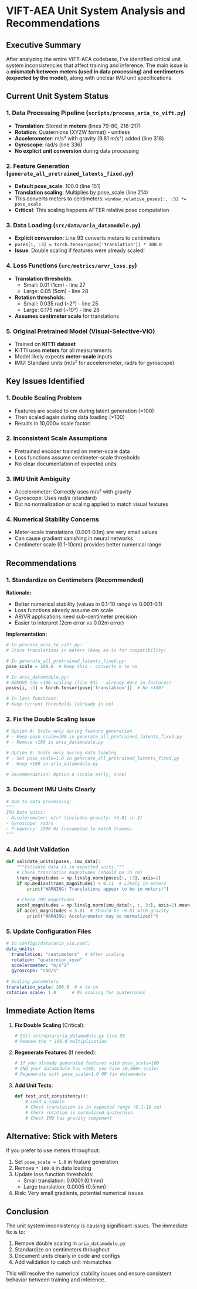 # VIFT-AEA Unit System Analysis and Recommendations

## Executive Summary

After analyzing the entire VIFT-AEA codebase, I've identified critical unit system inconsistencies that affect training and inference. The main issue is a **mismatch between meters (used in data processing) and centimeters (expected by the model)**, along with unclear IMU unit specifications.

## Current Unit System Status

### 1. Data Processing Pipeline (`scripts/process_aria_to_vift.py`)
- **Translation**: Stored in **meters** (lines 79-80, 216-217)
- **Rotation**: Quaternions (XYZW format) - unitless
- **Accelerometer**: m/s² with gravity (9.81 m/s²) added (line 318)
- **Gyroscope**: rad/s (line 336)
- **No explicit unit conversion** during data processing

### 2. Feature Generation (`generate_all_pretrained_latents_fixed.py`)
- **Default pose_scale**: 100.0 (line 151)
- **Translation scaling**: Multiplies by pose_scale (line 214)
- This converts meters to centimeters: `window_relative_poses[:, :3] *= pose_scale`
- **Critical**: This scaling happens AFTER relative pose computation

### 3. Data Loading (`src/data/aria_datamodule.py`)
- **Explicit conversion**: Line 93 converts meters to centimeters
- `poses[i, :3] = torch.tensor(pose['translation']) * 100.0`
- **Issue**: Double scaling if features were already scaled!

### 4. Loss Functions (`src/metrics/arvr_loss.py`)
- **Translation thresholds**: 
  - Small: 0.01 (1cm) - line 27
  - Large: 0.05 (5cm) - line 28
- **Rotation thresholds**:
  - Small: 0.035 rad (~2°) - line 25
  - Large: 0.175 rad (~10°) - line 26
- **Assumes centimeter scale** for translations

### 5. Original Pretrained Model (Visual-Selective-VIO)
- Trained on **KITTI dataset**
- KITTI uses **meters** for all measurements
- Model likely expects **meter-scale** inputs
- IMU: Standard units (m/s² for accelerometer, rad/s for gyroscope)

## Key Issues Identified

### 1. **Double Scaling Problem**
- Features are scaled to cm during latent generation (×100)
- Then scaled again during data loading (×100)
- Results in 10,000× scale factor!

### 2. **Inconsistent Scale Assumptions**
- Pretrained encoder trained on meter-scale data
- Loss functions assume centimeter-scale thresholds
- No clear documentation of expected units

### 3. **IMU Unit Ambiguity**
- Accelerometer: Correctly uses m/s² with gravity
- Gyroscope: Uses rad/s (standard)
- But no normalization or scaling applied to match visual features

### 4. **Numerical Stability Concerns**
- Meter-scale translations (0.001-0.1m) are very small values
- Can cause gradient vanishing in neural networks
- Centimeter scale (0.1-10cm) provides better numerical range

## Recommendations

### 1. **Standardize on Centimeters** (Recommended)
**Rationale:**
- Better numerical stability (values in 0.1-10 range vs 0.001-0.1)
- Loss functions already assume cm scale
- AR/VR applications need sub-centimeter precision
- Easier to interpret (2cm error vs 0.02m error)

**Implementation:**
```python
# In process_aria_to_vift.py:
# Store translations in meters (keep as-is for compatibility)

# In generate_all_pretrained_latents_fixed.py:
pose_scale = 100.0  # Keep this - converts m to cm

# In aria_datamodule.py:
# REMOVE the ×100 scaling (line 93) - already done in features!
poses[i, :3] = torch.tensor(pose['translation'])  # No ×100!

# In loss functions:
# Keep current thresholds (already in cm)
```

### 2. **Fix the Double Scaling Issue**
```python
# Option A: Scale only during feature generation
# - Keep pose_scale=100 in generate_all_pretrained_latents_fixed.py
# - Remove ×100 in aria_datamodule.py

# Option B: Scale only during data loading
# - Set pose_scale=1.0 in generate_all_pretrained_latents_fixed.py
# - Keep ×100 in aria_datamodule.py

# Recommendation: Option A (scale early, once)
```

### 3. **Document IMU Units Clearly**
```python
# Add to data processing:
"""
IMU Data Units:
- Accelerometer: m/s² (includes gravity: +9.81 in Z)
- Gyroscope: rad/s
- Frequency: 1000 Hz (resampled to match frames)
"""
```

### 4. **Add Unit Validation**
```python
def validate_units(poses, imu_data):
    """Validate data is in expected units."""
    # Check translation magnitudes (should be in cm)
    trans_magnitudes = np.linalg.norm(poses[:, :3], axis=1)
    if np.median(trans_magnitudes) < 0.1:  # Likely in meters
        print("WARNING: Translations appear to be in meters!")
    
    # Check IMU magnitudes
    accel_magnitudes = np.linalg.norm(imu_data[:, :, 3:], axis=2).mean()
    if accel_magnitudes < 5.0:  # Should be ~9.81 with gravity
        print("WARNING: Accelerometer may be normalized!")
```

### 5. **Update Configuration Files**
```yaml
# In configs/data/aria_vio.yaml:
data_units:
  translation: "centimeters"  # After scaling
  rotation: "quaternion_xyzw"
  accelerometer: "m/s^2"
  gyroscope: "rad/s"
  
# Scaling parameters
translation_scale: 100.0  # m to cm
rotation_scale: 1.0      # No scaling for quaternions
```

## Immediate Action Items

1. **Fix Double Scaling** (Critical):
   ```bash
   # Edit src/data/aria_datamodule.py line 93
   # Remove the * 100.0 multiplication
   ```

2. **Regenerate Features** (If needed):
   ```bash
   # If you already generated features with pose_scale=100
   # AND your datamodule has ×100, you have 10,000× scale!
   # Regenerate with pose_scale=1.0 OR fix datamodule
   ```

3. **Add Unit Tests**:
   ```python
   def test_unit_consistency():
       # Load a sample
       # Check translation is in expected range (0.1-10 cm)
       # Check rotation is normalized quaternion
       # Check IMU has gravity component
   ```

## Alternative: Stick with Meters

If you prefer to use meters throughout:

1. Set `pose_scale = 1.0` in feature generation
2. Remove `* 100.0` in data loading  
3. Update loss function thresholds:
   - Small translation: 0.0001 (0.1mm)
   - Large translation: 0.0005 (0.5mm)
4. Risk: Very small gradients, potential numerical issues

## Conclusion

The unit system inconsistency is causing significant issues. The immediate fix is to:
1. Remove double scaling in `aria_datamodule.py`
2. Standardize on centimeters throughout
3. Document units clearly in code and configs
4. Add validation to catch unit mismatches

This will resolve the numerical stability issues and ensure consistent behavior between training and inference.